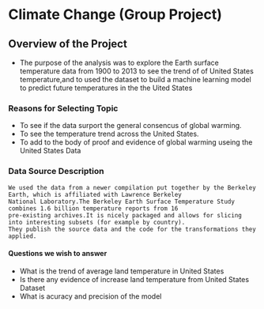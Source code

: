 # Climate Change (Group Project)
## Overview of the Project
  * The purpose of the analysis was to explore the Earth surface temperature data from 1900 to 2013 to see the trend of 
    of United States temperature,and to used the dataset to build a machine learning model to predict future temperatures in the 
    the Uited States
    
### Reasons for Selecting Topic
  * To see if the data surport the general consencus of global warming.
  * To see the temperature trend across the United States.
  * To add to the body of proof and evidence of global warming useing the United States Data

### Data Source Description
    We used the data from a newer compilation put together by the Berkeley Earth, which is affiliated with Lawrence Berkeley
    National Laboratory.The Berkeley Earth Surface Temperature Study combines 1.6 billion temperature reports from 16 
    pre-existing archives.It is nicely packaged and allows for slicing into interesting subsets (for example by country). 
    They publish the source data and the code for the transformations they applied.

#### Questions we wish to answer
   * What is the trend of  average land temperature in United States
   * Is there any evidence of increase land temperature from United States Dataset
   * What is acuracy and precision of the model
